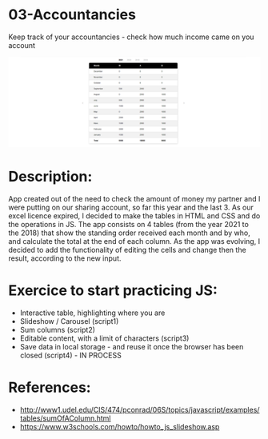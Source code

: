 # 03-Accountancies
Keep track of your accountancies - check how much income came on you account

![Alt Text](https://raw.githubusercontent.com/AnnaZaragoza/03-Accountancies/main/accountancies/gif/gif.gif)

# Description:
App created out of the need to check the amount of money my partner and I were putting on our sharing account, so far this year and the last 3.
As our excel licence expired, I decided to make the tables in HTML and CSS and do the operations in JS.
The app consists on 4 tables (from the year 2021 to the 2018) that show the standing order received each month and by who, and calculate the total at the end of each column.
As the app was evolving, I decided to add the functionality of editing the cells and change then the result, according to the new input.

# Exercice to start practicing JS:
* Interactive table, highlighting where you are
* Slideshow / Carousel (script1)
* Sum columns (script2)
* Editable content, with a limit of characters (script3)
* Save data in local storage - and reuse it once the browser has been closed (script4) - IN PROCESS

# References:
* http://www1.udel.edu/CIS/474/pconrad/06S/topics/javascript/examples/tables/sumOfAColumn.html
* https://www.w3schools.com/howto/howto_js_slideshow.asp
